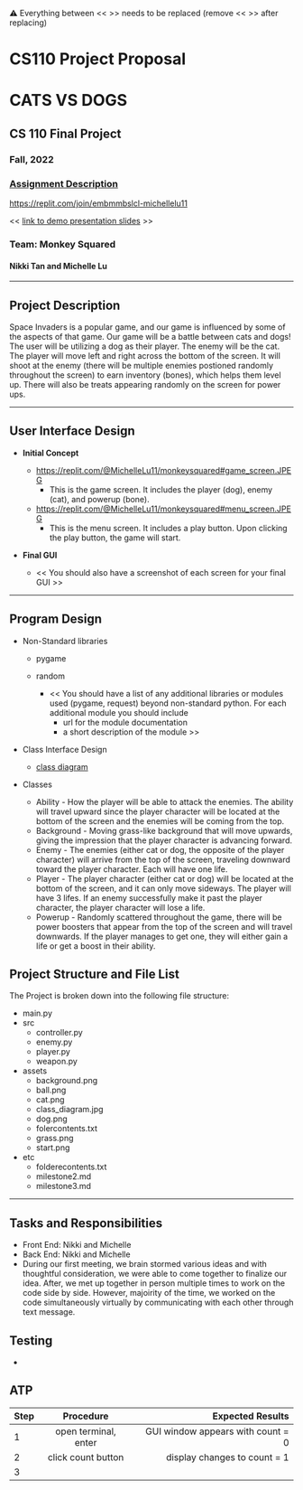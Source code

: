 :warning: Everything between << >> needs to be replaced (remove << >> after replacing)
# CS110 Project Proposal
# CATS VS DOGS
## CS 110 Final Project
### Fall, 2022
### [Assignment Description](https://docs.google.com/document/d/1H4R6yLL7som1lglyXWZ04RvTp_RvRFCCBn6sqv-82ps/edit?usp=sharing)

https://replit.com/join/embmmbslcl-michellelu11

<< [link to demo presentation slides](#) >>

### Team: Monkey Squared
#### Nikki Tan and Michelle Lu

***

## Project Description

Space Invaders is a popular game, and our game is influenced by some of the aspects of that game. Our game will be a battle between cats and dogs! The user will be utilizing a dog as their player. The enemy will be the cat. The player will move left and right across the bottom of the screen. It will shoot at the enemy (there will be multiple enemies postioned randomly throughout the screen) to earn inventory (bones), which helps them level up. There will also be treats appearing randomly on the screen for power ups.

***    

## User Interface Design

- **Initial Concept**
  - https://replit.com/@MichelleLu11/monkeysquared#game_screen.JPEG
    - This is the game screen. It includes the player (dog), enemy (cat), and powerup (bone).
  - https://replit.com/@MichelleLu11/monkeysquared#menu_screen.JPEG
    - This is the menu screen. It includes a play button. Upon clicking the play button, the game will start.
    
    
- **Final GUI**
  - << You should also have a screenshot of each screen for your final GUI >>

***        

## Program Design

* Non-Standard libraries
  * pygame
  * random
    
    * << You should have a list of any additional libraries or modules used (pygame, request) beyond non-standard python. 
         For each additional module you should include
         - url for the module documentation
         - a short description of the module >>
           
* Class Interface Design
    * [class diagram](https://drive.google.com/file/d/1McgleuoHiwyq2lsYEGvpBBlLcfoMIo3N/view?usp=sharing)
  
* Classes
    * Ability - How the player will be able to attack the enemies. The ability will travel upward since the player character will be located at the bottom of the screen and the enemies will be coming from the top.
    * Background - Moving grass-like background that will move upwards, giving the impression that the player character is advancing forward. 
    * Enemy - The enemies (either cat or dog, the opposite of the player character) will arrive from the top of the screen, traveling downward toward the player character. Each will have one life. 
    * Player - The player character (either cat or dog) will be located at the bottom of the screen, and it can only move sideways. The player will have 3 lifes. If an enemy successfully make it past the player character, the player character will lose a life. 
    * Powerup - Randomly scattered throughout the game, there will be power boosters that appear from the top of the screen and will travel downwards. If the player manages to get one, they will either gain a life or get a boost in their ability. 


## Project Structure and File List

The Project is broken down into the following file structure:

* main.py
* src
    * controller.py
    * enemy.py
    * player.py
    * weapon.py
* assets
    * background.png
    * ball.png
    * cat.png
    * class_diagram.jpg
    * dog.png
    * folercontents.txt
    * grass.png
    * start.png
* etc
    * folderecontents.txt
    * milestone2.md
    * milestone3.md

***

## Tasks and Responsibilities 
* Front End: Nikki and Michelle
* Back End: Nikki and Michelle
* During our first meeting, we brain stormed various ideas and with thoughtful consideration, we were able to come together to finalize our idea. After, we met up together in person multiple times to work on the code side by side. However, majoirity of the time, we worked on the code simultaneously virtually by communicating with each other through text message.

## Testing

*  

## ATP

| Step                 |Procedure             |Expected Results                   |
|----------------------|:--------------------:|----------------------------------:|
|  1                   | open terminal, enter  |GUI window appears with count = 0  |
|  2                   | click count button   | display changes to count = 1      |
|  3                   |